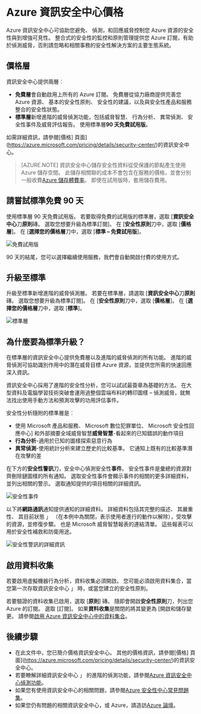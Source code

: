 <properties
   pageTitle="價格資訊安全中心 |Microsoft Azure"
   description="本文提供有關 Azure 資訊安全中心的價格。"
   services="security-center"
   documentationCenter="na"
   authors="TerryLanfear"
   manager="MBaldwin"
   editor=""/>

<tags
   ms.service="security-center"
   ms.devlang="na"
   ms.topic="article"
   ms.tgt_pltfrm="na"
   ms.workload="na"
   ms.date="10/12/2016"
   ms.author="terrylan"/>

# <a name="azure-security-center-pricing"></a>Azure 資訊安全中心價格

Azure 資訊安全中心可協助您避免、 偵測，和回應威脅控制您 Azure 資源的安全性與到增強可見性。 整合式的安全性的監控和原則管理提供您 Azure 訂閱，有助於偵測威脅，否則請忽略和相關事務的安全性解決方案的主要生態系統。

## <a name="pricing-tiers"></a>價格層

資訊安全中心提供兩層︰

- **免費層**會自動啟用上所有的 Azure 訂閱。 免費層從協力廠商提供完善您 Azure 資源、 基本的安全性原則、 安全性的建議，以及與安全性產品和服務整合的安全性狀態。
- **標準層**新增進階的威脅偵測功能，包括威脅智慧、 行為分析、 異常偵測、 安全性事件及威脅評估報告。 使用標準層**90 天免費試用版**。

如需詳細資訊，請參閱[價格] 頁面](https://azure.microsoft.com/pricing/details/security-center/)的資訊安全中心。

> [AZURE.NOTE] 資訊安全中心儲存安全性資料從受保護的節點產生使用 Azure 儲存空間。 此儲存相關聯的成本不會包含在服務的價格，並會分別一般收費[Azure 儲存體費率](https://azure.microsoft.com/pricing/details/storage/blobs/)。 即使在試用版時，套用儲存費用。

## <a name="try-standard-free-for-90-days"></a>請嘗試標準免費 90 天

使用標準層 90 天免費試用版。 若要取得免費的試用版的標準層，選取 [**資訊安全中心**刀**原則**磚。 選取您想要升級為標準訂閱]。 在 [**安全性原則**刀中，選取 [**價格層**]。 在 [**選擇您的價格層**刀中，選取 [**標準 – 免費試用版**]。

![免費試用版][1]

90 天的結尾，您可以選擇繼續使用服務，我們會自動開啟付費的使用方式。

## <a name="upgrade-to-standard"></a>升級至標準

升級至標準新增進階的威脅偵測層。 若要在標準層，請選取 [**資訊安全中心**刀**原則**磚。 選取您想要升級為標準訂閱]。 在 [**安全性原則**刀中，選取 [**價格層**]。 在 [**選擇您的價格層**刀中，選取 [**標準**]。

![標準層][2]

## <a name="why-upgrade-to-standard"></a>為什麼要為標準升級？

在標準層的資訊安全中心提供免費層以及進階的威脅偵測的所有功能。 進階的威脅偵測可協助識別作用中的潛在威脅目標 Azure 資源，並提供您所需的快速回應深入資訊。

資訊安全中心採用了進階的安全性分析，您可以試試最簽章為基礎的方法。 在大型資料及電腦學習技術突破會運用過整個雲端布料的轉印圖樣 – 偵測威脅，就無法找出使用手動方法和預測攻擊的功用評估事件。

安全性分析隨附的標準層是︰

- 使用 Microsoft 產品和服務、 Microsoft 數位犯罪單位、 Microsoft 安全性回應中心] 和外部摘要全域威脅智慧**威脅智慧**-看起來的已知錯誤的動作項目
- **行為分析**-適用於已知的圖樣探索惡意行為
- **異常偵測**-使用統計分析來建立歷史的比較基準。 它通知上既有的比較基準潛在攻擊的差

在下方的**安全性警訊**刀，安全中心偵測安全性**事件**。 安全性事件是彙總的資源對齊刪除鏈圖樣的所有通知。 選取安全性事件會顯示事件的相關的更多詳細資料，並列出相關的警示。 選取通知提供的項目相關的詳細資訊。

![安全性事件][3]

以下將**網路通訊**通知提供通知的詳細資料。 詳細資料包括其完整的描述、 其嚴重性、 其目前狀態 」 （在本例中為關閉，表示使用者進行的動作以解除），受攻擊的資源，並修復步驟。 也是 Microsoft 威脅智慧報表的連結清單。 這些報表可以用於安全性補救和防衛用途。

![安全性警訊的詳細資訊][4]

## <a name="enable-data-collection"></a>啟用資料收集

若要啟用虛擬機器行為分析，資料收集必須開啟。 您可能必須啟用資料集合，當您第一次存取資訊安全中心 」 時，或當您建立的安全性原則。

若要驗證的資料收集已啟用，選取 [**原則**] 磚。 隨即會開啟**安全性原則**刀，列出您 Azure 的訂閱。 選取 [訂閱]。 如果**資料收集**是關閉的將其變更為 [開啟和儲存變更。 請參閱[啟用 Azure 資訊安全中心中的資料集合](security-center-enable-data-collection.md)。

## <a name="next-steps"></a>後續步驟

- 在此文件中，您已簡介價格資訊安全中心。 其他的價格資訊，請參閱[價格] 頁面](https://azure.microsoft.com/pricing/details/security-center/)的資訊安全中心。
- 若要瞭解詳細資訊安全中心 」 的進階的偵測功能，請參閱[Azure 資訊安全中心偵測功能](security-center-detection-capabilities.md)。
- 如果您有使用資訊安全中心的相關問題，請參閱[Azure 安全性中心常見問題集](security-center-faq.md)。
- 如果您仍有問題的相關資訊安全中心，或 Azure，請造訪[Azure 論壇](https://social.msdn.microsoft.com/Forums/home?forum=AzureSecurityCenter&filter=alltypes&sort=lastpostdesc)。

<!--Image references-->
[1]: ./media/security-center-pricing/free-trial.png
[2]: ./media/security-center-pricing/standard.png
[3]: ./media/security-center-pricing/incident.png
[4]: ./media/security-center-pricing/network-alert.png
